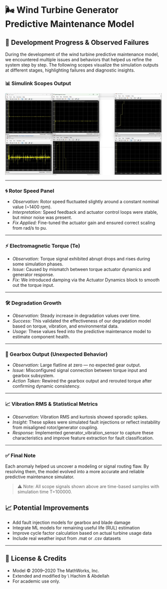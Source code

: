 # 🌬 Wind Turbine Generator Predictive Maintenance Model

## 🔧 Development Progress & Observed Failures

During the development of the wind turbine predictive maintenance model, we encountered multiple issues and behaviors that helped us refine the system step by step. The following scopes visualize the simulation outputs at different stages, highlighting failures and diagnostic insights.

### 📊 Simulink Scopes Output

![Simulation Scopes Overview](scopes.jpg)

---

### 🌀 Rotor Speed Panel

- *Observation:* Rotor speed fluctuated slightly around a constant nominal value (~1400 rpm).
- *Interpretation:* Speed feedback and actuator control loops were stable, but minor noise was present.
- *Fix Applied:* Fine-tuned the actuator gain and ensured correct scaling from rad/s to pu.

---

### ⚡ Electromagnetic Torque (Te)

- *Observation:* Torque signal exhibited abrupt drops and rises during some simulation phases.
- *Issue:* Caused by mismatch between torque actuator dynamics and generator response.
- *Fix:* We introduced damping via the Actuator Dynamics block to smooth out the torque input.

---

### 🛠 Degradation Growth

- *Observation:* Steady increase in degradation values over time.
- *Success:* This validated the effectiveness of our degradation model based on torque, vibration, and environmental data.
- *Usage:* These values feed into the predictive maintenance model to estimate component health.

---

### 🔁 Gearbox Output (Unexpected Behavior)

- *Observation:* Large flatline at zero — no expected gear output.
- *Issue:* Misconfigured signal connection between torque input and gearbox subsystem.
- *Action Taken:* Rewired the gearbox output and rerouted torque after confirming dynamic consistency.

---

### 📈 Vibration RMS & Statistical Metrics

- *Observation:* Vibration RMS and kurtosis showed sporadic spikes.
- *Insight:* These spikes were simulated fault injections or reflect instability from misaligned rotor/generator coupling.
- *Response:* Implemented generator_vibration_sensor to capture these characteristics and improve feature extraction for fault classification.

---

### ✅ Final Note

Each anomaly helped us uncover a modeling or signal routing flaw. By resolving them, the model evolved into a more accurate and reliable predictive maintenance simulator.

> ⚠ Note: All scope signals shown above are time-based samples with simulation time T=100000.

## 📈 Potential Improvements

* Add fault injection models for gearbox and blade damage
* Integrate ML models for remaining useful life (RUL) estimation
* Improve cycle factor calculation based on actual turbine usage data
* Include real weather input from .mat or .csv datasets

---

## 📜 License & Credits

* Model © 2009–2020 The MathWorks, Inc.
* Extended and modified by \ Hachim & Abdellah
* For academic use only.
